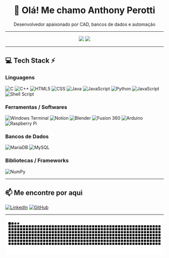 <!-- Banner / Intro -->
<div align="center">
  <h1>👋 Olá! Me chamo Anthony Perotti</h1>
  <p>Desenvolvedor apaixonado por CAD, bancos de dados e automação</p>
</div>

---

<!-- GitHub Stats -->
<div align="center">
  <img src="https://github-readme-stats.vercel.app/api?username=AnthonyPerotti&show_icons=true&theme=aura" width="49%" />
  <img src="https://github-readme-stats.vercel.app/api/top-langs/?username=AnthonyPerotti&theme=aura&hide_border=true&layout=compact" width="49%" />
</div>

---

<!-- Tech Stack -->
## 💻 Tech Stack ⚡

### Linguagens
![C](https://img.shields.io/badge/c-%2300599C.svg?style=for-the-badge&logo=c&logoColor=white) 
![C++](https://img.shields.io/badge/c++-%2300599C.svg?style=for-the-badge&logo=c%2B%2B&logoColor=white) 
![HTML5](https://img.shields.io/badge/html5-%23E34F26.svg?style=for-the-badge&logo=html5&logoColor=white)
![CSS](https://img.shields.io/badge/CSS-239120?&style=for-the-badge&logo=css3&logoColor=white)
![Java](https://img.shields.io/badge/java-%23ED8B00.svg?style=for-the-badge&logo=openjdk&logoColor=white) 
![JavaScript](https://img.shields.io/badge/javascript-%23323330.svg?style=for-the-badge&logo=javascript&logoColor=%23F7DF1E)
![Python](https://img.shields.io/badge/python-3670A0?style=for-the-badge&logo=python&logoColor=ffdd54) 
![JavaScript](https://img.shields.io/badge/javascript-%23323330.svg?style=for-the-badge&logo=javascript&logoColor=%23F7DF1E) 
![Shell Script](https://img.shields.io/badge/shell_script-%23121011.svg?style=for-the-badge&logo=gnu-bash&logoColor=white)

### Ferramentas / Softwares
![Windows Terminal](https://img.shields.io/badge/Windows%20Terminal-%234D4D4D.svg?style=for-the-badge&logo=windows-terminal&logoColor=white)
![Notion](https://img.shields.io/badge/Notion-%23000000.svg?style=for-the-badge&logo=notion&logoColor=white)
![Blender](https://img.shields.io/badge/blender-%23F5792A.svg?style=for-the-badge&logo=blender&logoColor=white)
![Fusion 360](https://img.shields.io/badge/Fusion%20360-0078D4?style=for-the-badge&logo=autodesk&logoColor=white)
![Arduino](https://img.shields.io/badge/-Arduino-00979D?style=for-the-badge&logo=Arduino&logoColor=white)
![Raspberry Pi](https://img.shields.io/badge/-RaspberryPi-C51A4A?style=for-the-badge&logo=Raspberry-Pi)

### Bancos de Dados
![MariaDB](https://img.shields.io/badge/MariaDB-003545?style=for-the-badge&logo=mariadb&logoColor=white)
![MySQL](https://img.shields.io/badge/mysql-4479A1.svg?style=for-the-badge&logo=mysql&logoColor=white)

### Bibliotecas / Frameworks
![NumPy](https://img.shields.io/badge/numpy-%23013243.svg?style=for-the-badge&logo=numpy&logoColor=white)

---

<!-- Social / Contato -->
## 📫 Me encontre por aqui
[![LinkedIn](https://img.shields.io/badge/LinkedIn-%230077B5.svg?logo=linkedin&logoColor=white)](https://linkedin.com/in/anthonyperotti)
[![GitHub](https://img.shields.io/badge/GitHub-%23121011.svg?logo=github&logoColor=white)](https://github.com/AnthonyPerotti)

---

<!-- Snake Animation -->
<div align="center">
    
  ![snake gif](https://github.com/TechnologyHell/TechnologyHell/blob/output/github-snake-dark.svg)
</div>
